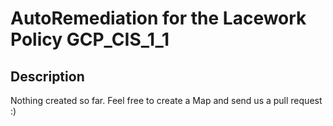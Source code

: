 # AutoRemediation for the Lacework Policy GCP_CIS_1_1

## Description
Nothing created so far. Feel free to create a Map and send us a pull request :)
